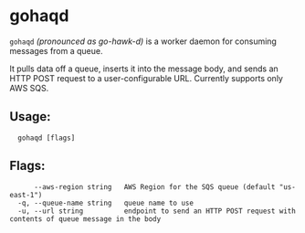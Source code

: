 # gohaqd

`gohaqd` _(pronounced as go-hawk-d)_ is a worker daemon for consuming messages from a queue.

It pulls data off a queue, inserts it into the message body, and sends an HTTP POST request to a user-configurable URL. Currently supports only AWS SQS.

## Usage:
```
  gohaqd [flags]
```
## Flags:
```
      --aws-region string   AWS Region for the SQS queue (default "us-east-1")
  -q, --queue-name string   queue name to use
  -u, --url string          endpoint to send an HTTP POST request with contents of queue message in the body
```
